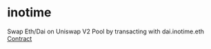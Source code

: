 # inotime
Swap Eth/Dai on Uniswap V2 Pool by transacting with dai.inotime.eth     
[Contract](https://rinkeby.etherscan.io/address/0x0E27952C2BcED1802dE393923F90635EA2eb1bF6)
